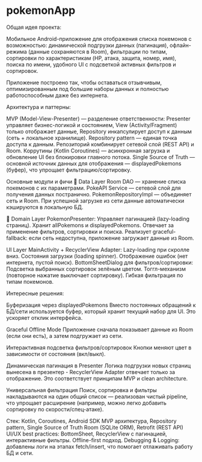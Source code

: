 ﻿# pokemonApp
Общая идея проекта:

Мобильное Android-приложение для отображения списка покемонов с возможностью:
динамической подгрузки данных (пагинация),
офлайн-режима (данные сохраняются в Room),
фильтрации по типам,
сортировки по характеристикам (HP, атака, защита, номер, имя),
поиска по имени,
удобного UI с подсветкой активных фильтров и сортировок.

Приложение построено так, чтобы оставаться отзывчивым, оптимизированным под большие наборы данных и полностью работоспособным даже без интернета.

Архитектура и паттерны:

MVP (Model-View-Presenter) — разделение ответственности:
Presenter управляет бизнес-логикой и состоянием,
View (Activity/Fragment) только отображает данные,
Repository инкапсулирует доступ к данным (сеть + локальное хранилище).
Repository pattern — единая точка доступа к данным. Репозиторий комбинирует сетевой слой (REST API) и Room.
Коррутины (Kotlin Coroutines) — асинхронная загрузка и обновление UI без блокировки главного потока.
Single Source of Truth — основной источник данных для отображения — displayedPokemons (буфер), что упрощает фильтрацию/сортировку.

Основные модули и фичи
📡 Data Layer
Room DAO — хранение списка покемонов с их параметрами.
PokeAPI Service — сетевой слой для получения данных постранично.
PokemonRepositoryImpl — объединяет сеть и Room. При успешной загрузке из сети данные автоматически кэшируются в локальную БД.

🧠 Domain Layer
PokemonPresenter:
Управляет пагинацией (lazy-loading страниц).
Хранит allPokemons и displayedPokemons.
Отвечает за применение фильтров, сортировки и поиска.
Реализует graceful-fallback:
если сеть недоступна, приложение загружает данные из Room.

UI Layer
MainActivity + RecyclerView Adapter:
Lazy-loading при скролле вниз.
Состояния загрузки (loading spinner).
Отображение ошибок (нет интернета, пустой поиск).
BottomSheetDialog для фильтров/сортировки:
Подсветка выбранных сортировок зелёным цветом.
Тоггл-механизм (повторное нажатие выключает сортировку).
Гибкая фильтрация по типам покемонов.

Интересные решения:

Буферизация через displayedPokemons
Вместо постоянных обращений к БД/сети используется буфер, который хранит текущий набор для UI. Это ускоряет отклик интерфейса.

Graceful Offline Mode
Приложение сначала показывает данные из Room (если они есть), а затем подгружает из сети.

Интерактивная подсветка фильтров/сортировок
Кнопки меняют цвет в зависимости от состояния (вкл/выкл).

Динамическая пагинация в Presenter
Логика подгрузки новых страниц вынесена в презентер - RecyclerView Adapter отвечает только за отображение. Это соответствует принципам MVP и clean architecture.

Универсальная фильтрация
Поиск, сортировка и фильтры накладываются на один общий список — реализован чистый pipeline, что упрощает расширение (например, можно легко добавить сортировку по скорости/спец-атаке).

Стек:
Kotlin, Coroutines, Android SDK
MVP архитектура, Repository pattern, Single Source of Truth
Room (SQLite ORM), Retrofit (REST API)
UI/UX best practices: BottomSheet, RecyclerView с пагинацией, интерактивные фильтры.
Offline-first подход.
Debugging & Logging: добавлены логи на этапах fetch/insert, что помогает отлаживать работу БД и сети.
